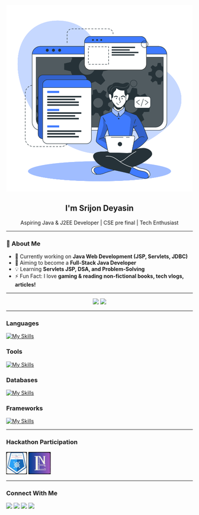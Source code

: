<!-- Profile Banner -->
<p align="center">
  <img src="assets/developer-activity-animate.svg" width="600px">
</p>

<!-- Introduction -->
<h2 align="center">I'm Srijon Deyasin</h2>
<p align="center">
  Aspiring Java & J2EE Developer | CSE pre final | Tech Enthusiast  
</p>

---

### 🚀 About Me  
- 🔭 Currently working on **Java Web Development (JSP, Servlets, JDBC)**  
- 🎯 Aiming to become a **Full-Stack Java Developer**  
- 💡 Learning **Servlets JSP, DSA, and Problem-Solving**  
- ⚡ Fun Fact: I love **gaming & reading non-fictional books, tech vlogs, articles!**  

---

<div align="center">
  <img height="160px" src="https://github-readme-stats.vercel.app/api?username=Deyasin-Srijon&show_icons=true&rank_icon=github&theme=tokyonight&count_private=true" />
  <img height="160px" src="https://github-readme-streak-stats.herokuapp.com/?user=Deyasin-Srijon&theme=tokyonight" />
</div>

---

<div>

### Languages
[![My Skills](https://skillicons.dev/icons?i=c,cpp,java,html,css,js,python)](https://skillicons.dev)

### Tools
[![My Skills](https://skillicons.dev/icons?i=git,vscode,eclipse)](https://skillicons.dev)

### Databases
[![My Skills](https://skillicons.dev/icons?i=mysql)](https://skillicons.dev)

### Frameworks
[![My Skills](https://skillicons.dev/icons?i=bootstrap)](https://skillicons.dev)
</div>

---

### Hackathon Participation  
<p>
  <img src="assets/SBH_Logo.png" alt="smart bengal hackathon, 2024" height="60"/>
  <img src="assets/Innovocon_Logo.png" alt="Innovocon, 2025" height="60"/>
</p>

---

### Connect With Me  
<div>
  <a href="www.linkedin.com/in/srijon-deyasin-59688934b"><img src="https://skillicons.dev/icons?i=linkedin"></a>
  <a href="https://github.com/Deyasin-Srijon"><img src="https://skillicons.dev/icons?i=github"></a>
  <a href="mailto:deyasin.srijon01@gmail.com"><img src="https://skillicons.dev/icons?i=gmail"></a>
  <a href="https://x.com/DeyasinSrijon"><img src="https://skillicons.dev/icons?i=twitter"></a>
</div>